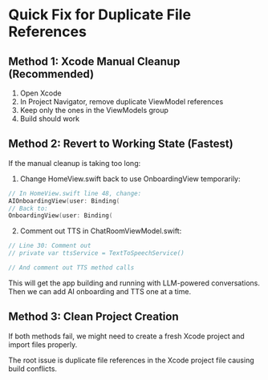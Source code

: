 # Quick Fix for Duplicate File References

## Method 1: Xcode Manual Cleanup (Recommended)
1. Open Xcode
2. In Project Navigator, remove duplicate ViewModel references
3. Keep only the ones in the ViewModels group
4. Build should work

## Method 2: Revert to Working State (Fastest)
If the manual cleanup is taking too long:

1. Change HomeView.swift back to use OnboardingView temporarily:
```swift
// In HomeView.swift line 48, change:
AIOnboardingView(user: Binding(
// Back to:
OnboardingView(user: Binding(
```

2. Comment out TTS in ChatRoomViewModel.swift:
```swift
// Line 30: Comment out
// private var ttsService = TextToSpeechService()

// And comment out TTS method calls
```

This will get the app building and running with LLM-powered conversations.
Then we can add AI onboarding and TTS one at a time.

## Method 3: Clean Project Creation
If both methods fail, we might need to create a fresh Xcode project and import files properly.

The root issue is duplicate file references in the Xcode project file causing build conflicts.